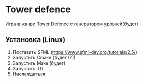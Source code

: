 
# Tower defence

Игра в жанре Tower Defence с генератором уровней(будет) 


## Установка (Linux)
1. Поставить SFML (https://www.sfml-dev.org/tutorials/2.5/)
2. Запустить Cmake (будет (?))
3. Запустить Make (будет)
4. Запустить TD
5. Наслаждаться